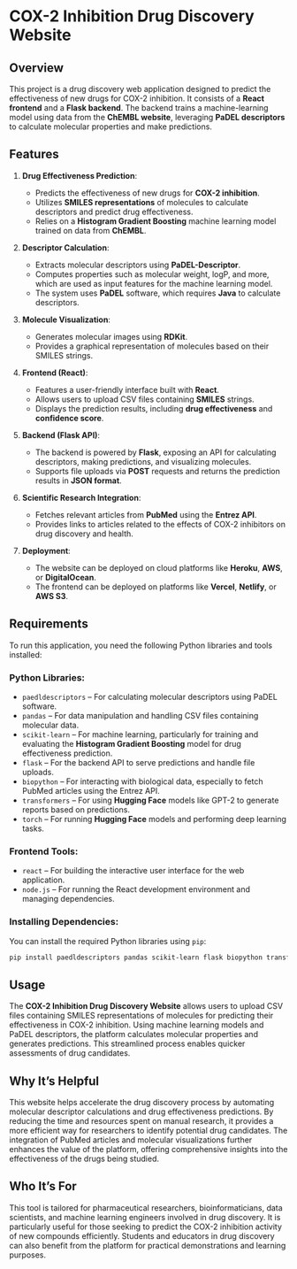 # COX-2 Inhibition Drug Discovery Website

## Overview
This project is a drug discovery web application designed to predict the effectiveness of new drugs for COX-2 inhibition. It consists of a **React frontend** and a **Flask backend**. The backend trains a machine-learning model using data from the **ChEMBL website**, leveraging **PaDEL descriptors** to calculate molecular properties and make predictions.


## **Features**

1. **Drug Effectiveness Prediction**:
   - Predicts the effectiveness of new drugs for **COX-2 inhibition**.
   - Utilizes **SMILES representations** of molecules to calculate descriptors and predict drug effectiveness.
   - Relies on a **Histogram Gradient Boosting** machine learning model trained on data from **ChEMBL**.

2. **Descriptor Calculation**:
   - Extracts molecular descriptors using **PaDEL-Descriptor**.
   - Computes properties such as molecular weight, logP, and more, which are used as input features for the machine learning model.
   - The system uses **PaDEL** software, which requires **Java** to calculate descriptors.

3. **Molecule Visualization**:
   - Generates molecular images using **RDKit**.
   - Provides a graphical representation of molecules based on their SMILES strings.

4. **Frontend (React)**:
   - Features a user-friendly interface built with **React**.
   - Allows users to upload CSV files containing **SMILES** strings.
   - Displays the prediction results, including **drug effectiveness** and **confidence score**.

5. **Backend (Flask API)**:
   - The backend is powered by **Flask**, exposing an API for calculating descriptors, making predictions, and visualizing molecules.
   - Supports file uploads via **POST** requests and returns the prediction results in **JSON format**.

6. **Scientific Research Integration**:
   - Fetches relevant articles from **PubMed** using the **Entrez API**.
   - Provides links to articles related to the effects of COX-2 inhibitors on drug discovery and health.

7. **Deployment**:
   - The website can be deployed on cloud platforms like **Heroku**, **AWS**, or **DigitalOcean**.
   - The frontend can be deployed on platforms like **Vercel**, **Netlify**, or **AWS S3**.

## **Requirements**

To run this application, you need the following Python libraries and tools installed:

### **Python Libraries**:

- `paedldescriptors` – For calculating molecular descriptors using PaDEL software.
- `pandas` – For data manipulation and handling CSV files containing molecular data.
- `scikit-learn` – For machine learning, particularly for training and evaluating the **Histogram Gradient Boosting** model for drug effectiveness prediction.
- `flask` – For the backend API to serve predictions and handle file uploads.
- `biopython` – For interacting with biological data, especially to fetch PubMed articles using the Entrez API.
- `transformers` – For using **Hugging Face** models like GPT-2 to generate reports based on predictions.
- `torch` – For running **Hugging Face** models and performing deep learning tasks.

### **Frontend Tools**:

- `react` – For building the interactive user interface for the web application.
- `node.js` – For running the React development environment and managing dependencies.

### **Installing Dependencies**:

You can install the required Python libraries using `pip`:

```bash
pip install paedldescriptors pandas scikit-learn flask biopython transformers torch
```
## **Usage**

The **COX-2 Inhibition Drug Discovery Website** allows users to upload CSV files containing SMILES representations of molecules for predicting their effectiveness in COX-2 inhibition. Using machine learning models and PaDEL descriptors, the platform calculates molecular properties and generates predictions. This streamlined process enables quicker assessments of drug candidates.



## **Why It’s Helpful**

This website helps accelerate the drug discovery process by automating molecular descriptor calculations and drug effectiveness predictions. By reducing the time and resources spent on manual research, it provides a more efficient way for researchers to identify potential drug candidates. The integration of PubMed articles and molecular visualizations further enhances the value of the platform, offering comprehensive insights into the effectiveness of the drugs being studied.



## **Who It’s For**

This tool is tailored for pharmaceutical researchers, bioinformaticians, data scientists, and machine learning engineers involved in drug discovery. It is particularly useful for those seeking to predict the COX-2 inhibition activity of new compounds efficiently. Students and educators in drug discovery can also benefit from the platform for practical demonstrations and learning purposes.

